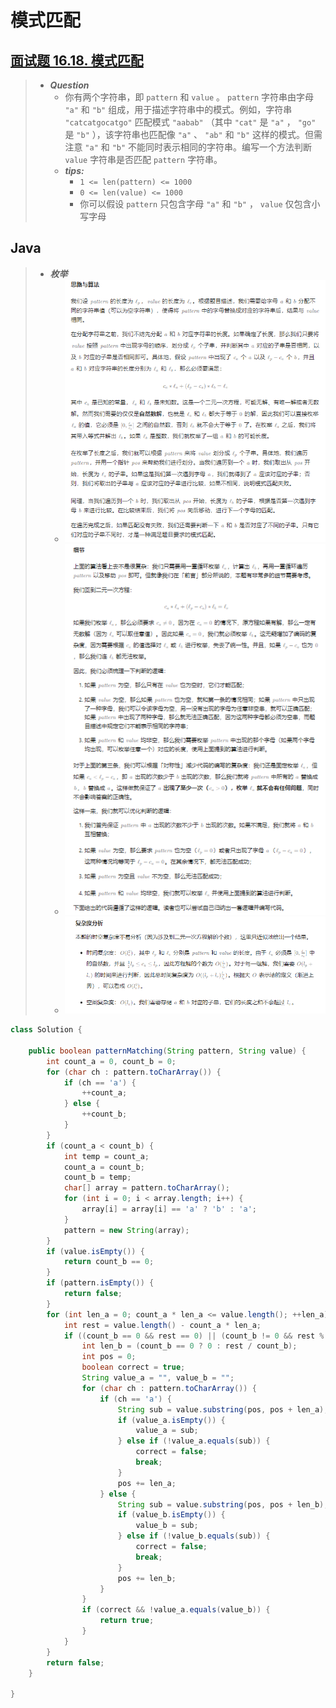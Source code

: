 # 模式匹配

## [面试题 16.18. 模式匹配](https://leetcode.cn/problems/pattern-matching-lcci/)

> - ***Question***
>   - 你有两个字符串，即 `pattern` 和 `value` 。 `pattern` 字符串由字母 `"a"` 和 `"b"` 组成，用于描述字符串中的模式。例如，字符串 `"catcatgocatgo"` 匹配模式 `"aabab"` （其中 `"cat"` 是 `"a"` ， `"go"` 是 `"b"` ），该字符串也匹配像 `"a"` 、 `"ab"` 和 `"b"` 这样的模式。但需注意 `"a"` 和 `"b"` 不能同时表示相同的字符串。编写一个方法判断 `value` 字符串是否匹配 `pattern` 字符串。
>   - ***tips:***
>     - `1 <= len(pattern) <= 1000`
>     - `0 <= len(value) <= 1000`
>     - 你可以假设 `pattern` 只包含字母 `"a"` 和 `"b"` ， `value` 仅包含小写字母

## Java

> - ***枚举***
>   - ![image](./images/模式匹配1.png)
>   - ![image](./images/模式匹配2.png)
>   - ![image](./images/模式匹配3.png)

```java
class Solution {

    public boolean patternMatching(String pattern, String value) {
        int count_a = 0, count_b = 0;
        for (char ch : pattern.toCharArray()) {
            if (ch == 'a') {
                ++count_a;
            } else {
                ++count_b;
            }
        }
        if (count_a < count_b) {
            int temp = count_a;
            count_a = count_b;
            count_b = temp;
            char[] array = pattern.toCharArray();
            for (int i = 0; i < array.length; i++) {
                array[i] = array[i] == 'a' ? 'b' : 'a';
            }
            pattern = new String(array);
        }
        if (value.isEmpty()) {
            return count_b == 0;
        }
        if (pattern.isEmpty()) {
            return false;
        }
        for (int len_a = 0; count_a * len_a <= value.length(); ++len_a) {
            int rest = value.length() - count_a * len_a;
            if ((count_b == 0 && rest == 0) || (count_b != 0 && rest % count_b == 0)) {
                int len_b = (count_b == 0 ? 0 : rest / count_b);
                int pos = 0;
                boolean correct = true;
                String value_a = "", value_b = "";
                for (char ch : pattern.toCharArray()) {
                    if (ch == 'a') {
                        String sub = value.substring(pos, pos + len_a);
                        if (value_a.isEmpty()) {
                            value_a = sub;
                        } else if (!value_a.equals(sub)) {
                            correct = false;
                            break;
                        }
                        pos += len_a;
                    } else {
                        String sub = value.substring(pos, pos + len_b);
                        if (value_b.isEmpty()) {
                            value_b = sub;
                        } else if (!value_b.equals(sub)) {
                            correct = false;
                            break;
                        }
                        pos += len_b;
                    }
                }
                if (correct && !value_a.equals(value_b)) {
                    return true;
                }
            }
        }
        return false;
    }

}
```
